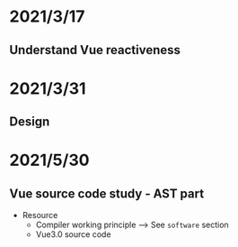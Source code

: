 # 2021/3/17
## Understand Vue reactiveness

# 2021/3/31
## Design

# 2021/5/30
## Vue source code study - AST part
- Resource
  - Compiler working principle --> See `software` section
  - Vue3.0 source code